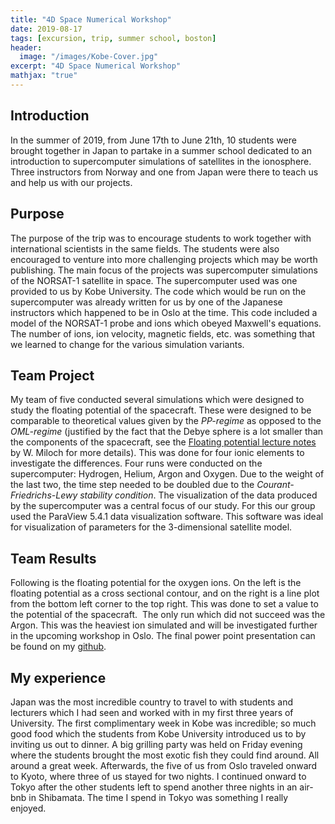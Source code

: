 ```yaml
---
title: "4D Space Numerical Workshop"
date: 2019-08-17
tags: [excursion, trip, summer school, boston]
header:
  image: "/images/Kobe-Cover.jpg"
excerpt: "4D Space Numerical Workshop"
mathjax: "true"
---
```

## Introduction
In the summer of 2019, from June 17th to June 21th, 10 students were brought together in Japan to partake in a summer school dedicated to an introduction to supercomputer simulations of satellites in the ionosphere. Three instructors from Norway and one from Japan were there to teach us and help us with our projects.

## Purpose
The purpose of the trip was to encourage students to work together with international scientists in the same fields. The students were also encouraged to venture into more challenging projects which may be worth publishing. The main focus of the projects was supercomputer simulations of the NORSAT-1 satellite in space. The supercomputer used was one provided to us by Kobe University. The code which would be run on the supercomputer was already written for us by one of the Japanese instructors which happened to be in Oslo at the time. This code included a model of the NORSAT-1 probe and ions which obeyed Maxwell's equations. The number of ions, ion velocity, magnetic fields, etc. was something that we learned to change for the various simulation variants.

## Team Project
My team of five conducted several simulations which were designed to study the floating potential of the spacecraft. These were designed to be comparable to theoretical values given by the *PP-regime* as opposed to the *OML-regime* (justified by the fact that the Debye sphere is a lot smaller than the components of the spacecraft, see the [Floating potential lecture notes](https://github.com/steinnhauser/4DSNW-2019/tree/master/Kobe) by W. Miloch for more details). This was done for four ionic elements to investigate the differences. Four runs were conducted on the supercomputer: Hydrogen, Helium, Argon and Oxygen. Due to the weight of the last two, the time step needed to be doubled due to the *Courant-Friedrichs-Lewy stability condition*. The visualization of the data produced by the supercomputer was a central focus of our study. For this our group used the ParaView 5.4.1 data visualization software. This software was ideal for visualization of parameters for the 3-dimensional satellite model.

## Team Results
Following is the floating potential for the oxygen ions. On the left is the floating potential as a cross sectional contour, and on the right is a line plot from the bottom left corner to the top right. This was done to set a value to the potential of the spacecraft.
<img src="{{ site.url }}{{ site.baseurl }}/images/4DSNW_run9.png" alt="">
The only run which did not succeed was the Argon. This was the heaviest ion simulated and will be investigated further in the upcoming workshop in Oslo. The final power point presentation can be found on my [github](https://github.com/steinnhauser/4DSNW-2019/tree/master/Kobe).

## My experience
Japan was the most incredible country to travel to with students and lecturers which I had seen and worked with in my first three years of University. The first complimentary week in Kobe was incredible; so much good food which the students from Kobe University introduced us to by inviting us out to dinner. A big grilling party was held on Friday evening where the students brought the most exotic fish they could find around. All around a great week. Afterwards, the five of us from Oslo traveled onward to Kyoto, where three of us stayed for two nights. I continued onward to Tokyo after the other students left to spend another three nights in an air-bnb in Shibamata. The time I spend in Tokyo was something I really enjoyed.

